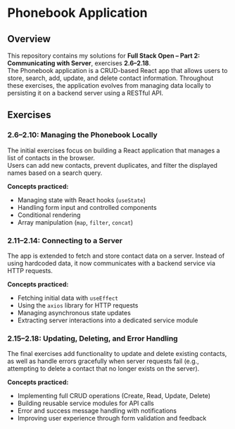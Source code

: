# Phonebook Application  

## Overview  
This repository contains my solutions for **Full Stack Open – Part 2: Communicating with Server**, exercises **2.6–2.18**.  
The Phonebook application is a CRUD-based React app that allows users to store, search, add, update, and delete contact information. Throughout these exercises, the application evolves from managing data locally to persisting it on a backend server using a RESTful API.

## Exercises  

### 2.6–2.10: Managing the Phonebook Locally  
The initial exercises focus on building a React application that manages a list of contacts in the browser.  
Users can add new contacts, prevent duplicates, and filter the displayed names based on a search query.

**Concepts practiced:**  
- Managing state with React hooks (`useState`)
- Handling form input and controlled components
- Conditional rendering
- Array manipulation (`map`, `filter`, `concat`)

### 2.11–2.14: Connecting to a Server  
The app is extended to fetch and store contact data on a server. Instead of using hardcoded data, it now communicates with a backend service via HTTP requests.

**Concepts practiced:**
- Fetching initial data with `useEffect`
- Using the `axios` library for HTTP requests
- Managing asynchronous state updates
- Extracting server interactions into a dedicated service module

### 2.15–2.18: Updating, Deleting, and Error Handling  
The final exercises add functionality to update and delete existing contacts, as well as handle errors gracefully when server requests fail (e.g., attempting to delete a contact that no longer exists on the server).

**Concepts practiced:**  
- Implementing full CRUD operations (Create, Read, Update, Delete)
- Building reusable service modules for API calls
- Error and success message handling with notifications
- Improving user experience through form validation and feedback 